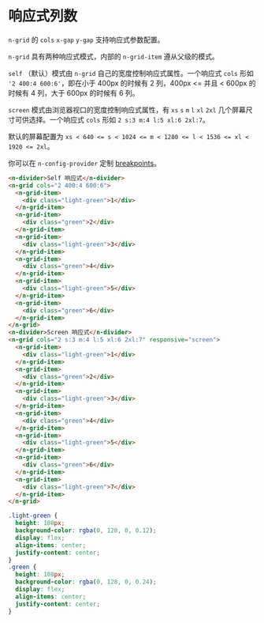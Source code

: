 # 响应式列数

`n-grid` 的 `cols` `x-gap` `y-gap` 支持响应式参数配置。

`n-grid` 具有两种响应式模式，内部的 `n-grid-item` 遵从父级的模式。

`self` （默认）模式由 `n-grid` 自己的宽度控制响应式属性。一个响应式 `cols` 形如 `'2 400:4 600:6'`，即在小于 400px 的时候有 2 列，400px <= 并且 < 600px 的时候有 4 列，大于 600px 的时候有 6 列。

`screen` 模式由浏览器视口的宽度控制响应式属性，有 `xs` `s` `m` `l` `xl` `2xl` 几个屏幕尺寸可供选择。一个响应式 `cols` 形如 `2 s:3 m:4 l:5 xl:6 2xl:7`。

默认的屏幕配置为 `xs < 640 <= s < 1024 <= m < 1280 <= l < 1536 <= xl < 1920 <= 2xl`。

你可以在 `n-config-provider` 定制 [breakpoints](config-provider#API)。

```html
<n-divider>Self 响应式</n-divider>
<n-grid cols="2 400:4 600:6">
  <n-grid-item>
    <div class="light-green">1</div>
  </n-grid-item>
  <n-grid-item>
    <div class="green">2</div>
  </n-grid-item>
  <n-grid-item>
    <div class="light-green">3</div>
  </n-grid-item>
  <n-grid-item>
    <div class="green">4</div>
  </n-grid-item>
  <n-grid-item>
    <div class="light-green">5</div>
  </n-grid-item>
  <n-grid-item>
    <div class="green">6</div>
  </n-grid-item>
</n-grid>
<n-divider>Screen 响应式</n-divider>
<n-grid cols="2 s:3 m:4 l:5 xl:6 2xl:7" responsive="screen">
  <n-grid-item>
    <div class="light-green">1</div>
  </n-grid-item>
  <n-grid-item>
    <div class="green">2</div>
  </n-grid-item>
  <n-grid-item>
    <div class="light-green">3</div>
  </n-grid-item>
  <n-grid-item>
    <div class="green">4</div>
  </n-grid-item>
  <n-grid-item>
    <div class="light-green">5</div>
  </n-grid-item>
  <n-grid-item>
    <div class="green">6</div>
  </n-grid-item>
  <n-grid-item>
    <div class="light-green">7</div>
  </n-grid-item>
</n-grid>
```

```css
.light-green {
  height: 108px;
  background-color: rgba(0, 128, 0, 0.12);
  display: flex;
  align-items: center;
  justify-content: center;
}
.green {
  height: 108px;
  background-color: rgba(0, 128, 0, 0.24);
  display: flex;
  align-items: center;
  justify-content: center;
}
```
